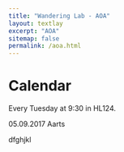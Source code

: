 ```yaml
---
title: "Wandering Lab - AOA"
layout: textlay
excerpt: "AOA"
sitemap: false
permalink: /aoa.html
---
```


# Calendar

Every Tuesday at 9:30 in HL124.

05.09.2017 Aarts

dfghjkl
